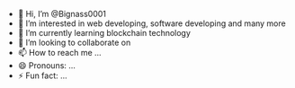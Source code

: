 - 👋 Hi, I’m @Bignass0001
- 👀 I’m interested in web developing, software developing and many more
- 🌱 I’m currently learning blockchain technology
- 💞️ I’m looking to collaborate on 
- 📫 How to reach me ...
- 😄 Pronouns: ...
- ⚡ Fun fact: ...

<!---
Bignass0001/Bignass0001 is a ✨ special ✨ repository because its `README.md` (this file) appears on your GitHub profile.
You can click the Preview link to take a look at your changes.
--->
